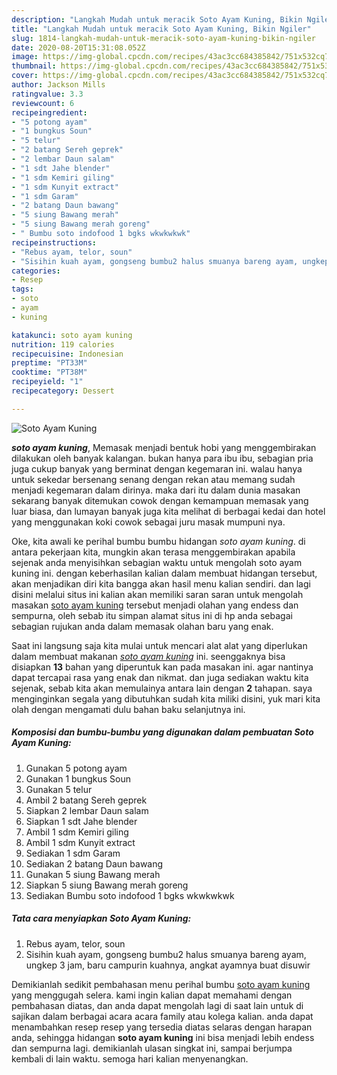 ```yaml
---
description: "Langkah Mudah untuk meracik Soto Ayam Kuning, Bikin Ngiler"
title: "Langkah Mudah untuk meracik Soto Ayam Kuning, Bikin Ngiler"
slug: 1814-langkah-mudah-untuk-meracik-soto-ayam-kuning-bikin-ngiler
date: 2020-08-20T15:31:08.052Z
image: https://img-global.cpcdn.com/recipes/43ac3cc684385842/751x532cq70/soto-ayam-kuning-foto-resep-utama.jpg
thumbnail: https://img-global.cpcdn.com/recipes/43ac3cc684385842/751x532cq70/soto-ayam-kuning-foto-resep-utama.jpg
cover: https://img-global.cpcdn.com/recipes/43ac3cc684385842/751x532cq70/soto-ayam-kuning-foto-resep-utama.jpg
author: Jackson Mills
ratingvalue: 3.3
reviewcount: 6
recipeingredient:
- "5 potong ayam"
- "1 bungkus Soun"
- "5 telur"
- "2 batang Sereh geprek"
- "2 lembar Daun salam"
- "1 sdt Jahe blender"
- "1 sdm Kemiri giling"
- "1 sdm Kunyit extract"
- "1 sdm Garam"
- "2 batang Daun bawang"
- "5 siung Bawang merah"
- "5 siung Bawang merah goreng"
- " Bumbu soto indofood 1 bgks wkwkwkwk"
recipeinstructions:
- "Rebus ayam, telor, soun"
- "Sisihin kuah ayam, gongseng bumbu2 halus smuanya bareng ayam, ungkep 3 jam, baru campurin kuahnya, angkat ayamnya buat disuwir"
categories:
- Resep
tags:
- soto
- ayam
- kuning

katakunci: soto ayam kuning 
nutrition: 119 calories
recipecuisine: Indonesian
preptime: "PT33M"
cooktime: "PT38M"
recipeyield: "1"
recipecategory: Dessert

---
```



![Soto Ayam Kuning](https://img-global.cpcdn.com/recipes/43ac3cc684385842/751x532cq70/soto-ayam-kuning-foto-resep-utama.jpg)

<b><i>soto ayam kuning</i></b>, Memasak menjadi bentuk hobi yang menggembirakan dilakukan oleh banyak kalangan. bukan hanya para ibu ibu, sebagian pria juga cukup banyak yang berminat dengan kegemaran ini. walau hanya untuk sekedar bersenang senang dengan rekan atau memang sudah menjadi kegemaran dalam dirinya. maka dari itu dalam dunia masakan sekarang banyak ditemukan cowok dengan kemampuan memasak yang luar biasa, dan lumayan banyak juga kita melihat di berbagai kedai dan hotel yang menggunakan koki cowok sebagai juru masak mumpuni nya.



Oke, kita awali ke perihal bumbu bumbu hidangan <i>soto ayam kuning</i>. di antara pekerjaan kita, mungkin akan terasa menggembirakan apabila sejenak anda menyisihkan sebagian waktu untuk mengolah soto ayam kuning ini. dengan keberhasilan kalian dalam membuat hidangan tersebut, akan menjadikan diri kita bangga akan hasil menu kalian sendiri. dan lagi disini melalui situs ini kalian akan memiliki saran saran untuk mengolah masakan <u>soto ayam kuning</u> tersebut menjadi olahan yang endess dan sempurna, oleh sebab itu simpan alamat situs ini di hp anda sebagai sebagian rujukan anda dalam memasak olahan baru yang enak.


Saat ini langsung saja kita mulai untuk mencari alat alat yang diperlukan dalam membuat makanan <u><i>soto ayam kuning</i></u> ini. seenggaknya bisa disiapkan <b>13</b> bahan yang diperuntuk kan pada masakan ini. agar nantinya dapat tercapai rasa yang enak dan nikmat. dan juga sediakan waktu kita sejenak, sebab kita akan memulainya antara lain dengan <b>2</b> tahapan. saya menginginkan segala yang dibutuhkan sudah kita miliki disini, yuk mari kita olah dengan mengamati dulu bahan baku selanjutnya ini.

<!--inarticleads1-->

##### Komposisi dan bumbu-bumbu yang digunakan dalam pembuatan Soto Ayam Kuning:

1. Gunakan 5 potong ayam
1. Gunakan 1 bungkus Soun
1. Gunakan 5 telur
1. Ambil 2 batang Sereh geprek
1. Siapkan 2 lembar Daun salam
1. Siapkan 1 sdt Jahe blender
1. Ambil 1 sdm Kemiri giling
1. Ambil 1 sdm Kunyit extract
1. Sediakan 1 sdm Garam
1. Sediakan 2 batang Daun bawang
1. Gunakan 5 siung Bawang merah
1. Siapkan 5 siung Bawang merah goreng
1. Sediakan  Bumbu soto indofood 1 bgks wkwkwkwk




<!--inarticleads2-->

##### Tata cara menyiapkan Soto Ayam Kuning:

1. Rebus ayam, telor, soun
1. Sisihin kuah ayam, gongseng bumbu2 halus smuanya bareng ayam, ungkep 3 jam, baru campurin kuahnya, angkat ayamnya buat disuwir




Demikianlah sedikit pembahasan menu perihal bumbu <u>soto ayam kuning</u> yang menggugah selera. kami ingin kalian dapat memahami dengan pembahasan diatas, dan anda dapat mengolah lagi di saat lain untuk di sajikan dalam berbagai acara acara family atau kolega kalian. anda dapat menambahkan resep resep yang tersedia diatas selaras dengan harapan anda, sehingga hidangan <b>soto ayam kuning</b> ini bisa menjadi lebih endess dan sempurna lagi. demikianlah ulasan singkat ini, sampai berjumpa kembali di lain waktu. semoga hari kalian menyenangkan.
